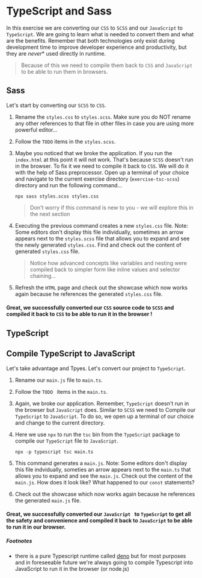 # TypeScript and Sass

In this exercise we are converting our `CSS` to `SCSS` and our `JavaScript` to  `TypeScript`. 
We are going to learn what is needed to convert them and what are the benefits. 
Remember that both technologies only exist during development time to improve developer 
experience and productivity, but they are *never** used directly in runtime. 

> Because of this we need to compile them back to `CSS` and `JavaScript` to be able to run them in browsers.

## Sass

Let's start by converting our `SCSS` to `CSS`.

1. Rename the `styles.css` to `styles.scss`. 
   Make sure you do NOT rename any other references to that file in other files 
   in case you are using more powerful editor...

2. Follow the `TODO` items in the `styles.scss`.

3. Maybe you noticed that we broke the application.
   If you run the `index.html` at this point it will not work. 
   That's because `SCSS` doesn't run in the browser. 
   To fix it we need to compile it back to `CSS`. 
   We will do it with the help of Sass preprocessor.
   Open up a terminal of your choice and navigate to the current exercise directory (`exercise-tsc-scss`) 
   directory and run the following command...

   ```
   npx sass styles.scss styles.css
   ```

   > Don't worry if this command is new to you - we will explore this in the next section

4. Executing the previous command creates a new `styles.css` file. 
   Note: Some editors don't display this file individually, sometimes an arrow appears next to the 
   `styles.scss` file that allows you to expand and see the newly generated `styles.css`.
   Find and check out the content of generated `styles.css` file.
   
   > Notice how advanced concepts like variables and nesting were compiled back to simpler form
   like inline values and selector chaining...

5. Refresh the `HTML` page and check out the showcase which now works again because he references the generated `styles.css` file. 

#### Great, we successfully converted our `CSS` source code to `SCSS` and compiled it back to `CSS` to be able to run it in the browser !

## TypeScript

## Compile TypeScript to JavaScript

Let's take advantage and Tpyes. Let's convert our project to `TypeScript`.

1. Rename our `main.js` file to `main.ts`.

2. Follow the `TODO ` items in the `main.ts`.

3. Again, we broke our application. Remember, `TypeScript` doesn't run in the browser but `JavaScript` does. Similar to `SCSS` we need to Compile our `TypeScript` to `JavaScript`. To do so, we open up a terminal of our choice and change to the current directory.

4. Here we use `npx` to run the `tsc` bin from the `TypeScript` package to compile our `TypeScript` file to `JavaScript`. 

   ```
   npx -p typescript tsc main.ts
   ```

5. This command generates a `main.js`. Note: Some editors don't display this file indvidually, someties an arrow appears next to the `main.ts` that allows you to expand and see the `main.js`. Check out the content of the `main.js`. How does it look like? What happened to our `const` statements?

6. Check out the showcase which now works again because he references the generated `main.js` file. 

#### Great, we successfully converted our `JavaScript ` to `TypeScript` to get all the safety and convenience and compiled it back to `JavaScript` to be able to run it in our browser.

##### Footnotes

  * there is a pure Typescript runtime called [deno](https://deno.land/) but for most purposes and in foreseeable 
    future we're always going to compile Typescript into JavaScript to run it in the browser (or node.js)
